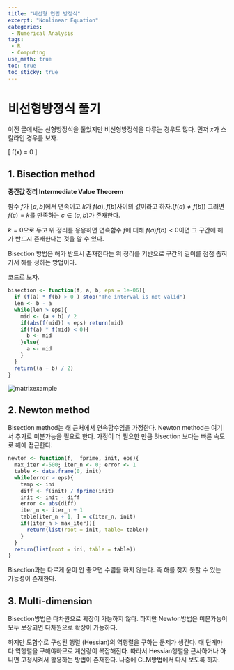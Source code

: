 ```yaml
---
title: "비선형 연립 방정식"
excerpt: "Nonlinear Equation"
categories:
 - Numerical Analysis
tags:
 - R
 - Computing
use_math: true
toc: true
toc_sticky: true
---
```


# 비선형방정식 풀기

이전 글에서는 선형방정식을 풀었지만 비선형방정식을 다루는 경우도 많다. 먼저 $x$가 스칼라인 경우를 보자.

\[
f(x) = 0
\]

## 1. Bisection method

**중간값 정리 Intermediate Value Theorem**

함수 $f$가 $[a,b]$에서 연속이고 $k$가 $f(a), f(b)$사이의 값이라고 하자.$(f(a) \ne f(b))$ 그러면 $f(c) = k$를 만족하는 $c \in (a,b)$가 존재한다. 

$k = 0$으로 두고 위 정리를 응용하면 연속함수 $f$에 대해 $f(a)f(b) < 0$이면 그 구간에 해가 반드시 존재한다는 것을 알 수 있다.

Bisection 방법은 해가 반드시 존재한다는 위 정리를 기반으로 구간의 길이를 점점 좁혀가서 해를 정하는 방법이다.

코드로 보자.
```R
bisection <- function(f, a, b, eps = 1e-06){
  if (f(a) * f(b) > 0 ) stop("The interval is not valid")
  len <- b - a
  while(len > eps){
    mid <- (a + b) / 2
    if(abs(f(mid)) < eps) return(mid)
    if(f(a) * f(mid) < 0){
      b <- mid
    }else{
      a <- mid
    }
  }
  return((a + b) / 2)
}
```



![matrixexample](../../assets/images/matrix-example.png)

## 2. Newton method

Bisection method는 해 근처에서 연속함수임을 가정한다. Newton method는 여기서 추가로 미분가능을 필요로 한다. 가정이 더 필요한 만큼 Bisection 보다는 빠른 속도로 해에 접근한다.

```R
newton <- function(f,  fprime, init, eps){
  max_iter <-500; iter_n <- 0; error <- 1
  table <- data.frame(0, init)
  while(error > eps){
    temp <- ini
    diff <- f(init) / fprime(init)
    init <- init - diff
    error <- abs(diff)
    iter_n <- iter_n + 1
    table[iter_n + 1, ] = c(iter_n, init)
    if((iter_n > max_iter)){
      return(list(root = init, table= table))
    }
  }
  return(list(root = ini, table = table))
}
```

Bisection과는 다르게 운이 안 좋으면 수렴을 하지 않는다. 즉 해를 찾지 못할 수 있는 가능성이 존재한다.


## 3. Multi-dimension

Bisection방법은 다차원으로 확장이 가능하지 않다. 하지만 Newton방법은 미분가능이 모두 보장되면 다차원으로 확장이 가능하다.

하지만 도함수로 구성된 행렬 $($Hessian$)$의 역행렬을 구하는 문제가 생긴다. 매 단계마다 역행렬을 구해야하므로 계산량이 복잡해진다. 따라서 Hessian행렬을 근사하거나 아니면 고정시켜서 활용하는 방법이 존재한다. 나중에 GLM방법에서 다시 보도록 하자.